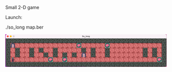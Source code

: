 Small 2-D game

Launch: 

./so_long map.ber

![Иллюстрация к проекту](https://github.com/Ccaswell42/so_long/blob/master/screenshoot.png)
